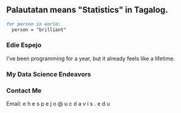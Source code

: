 ## Palautatan means "Statistics" in Tagalog.

```markdown
for person in world:
  person = "brilliant"
```

### Edie Espejo
I've been programming for a year, but it already feels like a lifetime.

### My Data Science Endeavors



### Contact Me
Email: e h e s p e j o @ u c d a v i s . e d u
